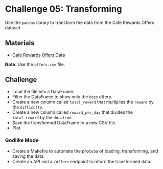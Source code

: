 # Challenge 05: Transforming

Use the `pandas` library to transform the data from the Cafe Rewards Offers dataset.

## Materials

- [Cafe Rewards Offers Data](https://maven-datasets.s3.amazonaws.com/Cafe+Rewards+Offers/Cafe+Rewards+Offers.zip)

**Note**: Use the `offers.csv` file.

## Challenge

- Load the file into a DataFrame.
- Filter the DataFrame to show only the `bogo` offers.
- Create a new column called `total_reward` that multiplies the `reward` by the `difficulty`.
- Create a new column called `reward_per_day` that divides the `total_reward` by the `duration`.
- Save the transformed DataFrame to a new CSV file.
- Plot.

### Godlike Mode

- Create a Makefile to automate the process of loading, transforming, and saving the data.
- Create an API and a `/offers` endpoint to return the transformed data.
